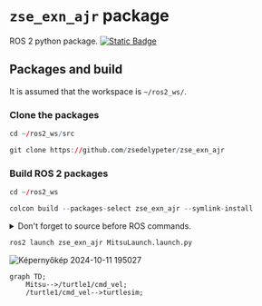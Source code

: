 # `zse_exn_ajr` package
ROS 2 python package.  [![Static Badge](https://img.shields.io/badge/ROS_2-Humble-34aec5)](https://docs.ros.org/en/humble/)
## Packages and build

It is assumed that the workspace is `~/ros2_ws/`.

### Clone the packages
``` r
cd ~/ros2_ws/src
```
``` r
git clone https://github.com/zsedelypeter/zse_exn_ajr
```

### Build ROS 2 packages
``` r
cd ~/ros2_ws
```
``` r
colcon build --packages-select zse_exn_ajr --symlink-install
```

<details>
<summary> Don't forget to source before ROS commands.</summary>

``` bash
source ~/ros2_ws/install/setup.bash
```
</details>

``` r
ros2 launch zse_exn_ajr MitsuLaunch.launch.py
```
![Képernyőkép 2024-10-11 195027](https://github.com/user-attachments/assets/8b8b0280-7148-4c14-96de-bbafa944fe0d)

```mermaid
graph TD;
    Mitsu-->/turtle1/cmd_vel;
    /turtle1/cmd_vel-->turtlesim;
```
